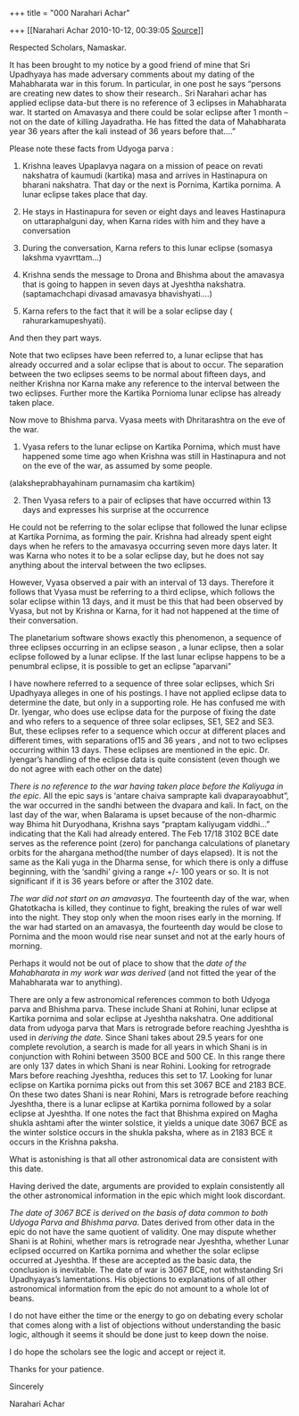 +++
title = "000 Narahari Achar"

+++
[[Narahari Achar	2010-10-12, 00:39:05 [Source](https://groups.google.com/g/bvparishat/c/vK7pE-6YGgI)]]



Respected Scholars, Namaskar.

It has been brought to my notice by a good friend of mine that Sri Upadhyaya has made adversary comments about my dating of the Mahabharata war in this forum. In particular, in one post he says “persons are creating new dates to show their research.. Sri Narahari achar has applied eclipse data-but there is no reference of 3 eclipses in Mahabharata war. It started on Amavasya and there could be solar eclipse after 1 month –not on the date of killing Jayadratha. He has fitted the data of Mahabharata year 36 years after the kali instead of 36 years before that….”

Please note these facts from Udyoga parva :

1. Krishna leaves Upaplavya nagara on a mission of peace on revati nakshatra of kaumudi (kartika) masa and arrives in Hastinapura on bharani nakshatra. That day or the next is Pornima, Kartika pornima. A lunar eclipse takes place that day.

2. He stays in Hastinapura for seven or eight days and leaves Hastinapura on uttaraphalguni day, when Karna rides with him and they have a conversation

3. During the conversation, Karna refers to this lunar eclipse (somasya lakshma vyavrttam…)

4. Krishna sends the message to Drona and Bhishma about the amavasya that is going to happen in seven days at Jyeshtha nakshatra. (saptamachchapi divasad amavasya bhavishyati….)

5. Karna refers to the fact that it will be a solar eclipse day ( rahurarkamupeshyati).

And then they part ways.

Note that two eclipses have been referred to, a lunar eclipse that has already occurred and a solar eclipse that is about to occur. The separation between the two eclipses seems to be normal about fifteen days, and neither Krishna nor Karna make any reference to the interval between the two eclipses. Further more the Kartika Pornioma lunar eclipse has already taken place.

Now move to Bhishma parva. Vyasa meets with Dhritarashtra on the eve of the war.

1. Vyasa refers to the lunar eclipse on Kartika Pornima, which must have happened some time ago when Krishna was still in Hastinapura and not on the eve of the war, as assumed by some people.

(alaksheprabhayahinam purnamasim cha kartikim)

2. Then Vyasa refers to a pair of eclipses that have occurred within 13 days and expresses his surprise at the occurrence

He could not be referring to the solar eclipse that followed the lunar eclipse at Kartika Pornima, as forming the pair. Krishna had already spent eight days when he refers to the amavasya occurring seven more days later. It was Karna who notes it to be a solar eclipse day, but he does not say anything about the interval between the two eclipses.



However, Vyasa observed a pair with an interval of 13 days. Therefore it follows that Vyasa must be referring to a third eclipse, which follows the solar eclipse within 13 days, and it must be this that had been observed by Vyasa, but not by Krishna or Karna, for it had not happened at the time of their conversation.

The planetarium software shows exactly this phenomenon, a sequence of three eclipses occurring in an eclipse season , a lunar eclipse, then a solar eclipse followed by a lunar eclipse. If the last lunar eclipse happens to be a penumbral eclipse, it is possible to get an eclipse ”aparvani”



I have nowhere referred to a sequence of three solar eclipses, which Sri Upadhyaya alleges in one of his postings. I have not applied eclipse data to determine the date, but only in a supporting role. He has confused me with Dr. Iyengar, who does use eclipse data for the purpose of fixing the date and who refers to a sequence of three solar eclipses, SE1, SE2 and SE3. But, these eclipses refer to a sequence which occur at different places and different times, with separations of15 and 36 years , and not to two eclipses occurring within 13 days. These eclipses are mentioned in the epic. Dr. Iyengar’s handling of the eclipse data is quite consistent (even though we do not agree with each other on the date)



*There is no reference to the war having taken place before the Kaliyuga in the epic*. All the epic says is ‘antare chaiva samprapte kali dvaparayoabhut”, the war occurred in the sandhi between the dvapara and kali. In fact, on the last day of the war, when Balarama is upset because of the non-dharmic way Bhima hit Duryodhana, Krishna says “praptam kaliyugam viddhi…” indicating that the Kali had already entered. The Feb 17/18 3102 BCE date serves as the reference point (zero) for panchanga calculations of planetary orbits for the ahargana method(the number of days elapsed). It is not the same as the Kali yuga in the Dharma sense, for which there is only a diffuse beginning, with the ‘sandhi’ giving a range +/- 100 years or so. It is not significant if it is 36 years before or after the 3102 date.



*The war did not start on an amavasya*. The fourteenth day of the war, when Ghatotkacha is killed, they continue to fight, breaking the rules of war well into the night. They stop only when the moon rises early in the morning. If the war had started on an amavasya, the fourteenth day would be close to Pornima and the moon would rise near sunset and not at the early hours of morning.



Perhaps it would not be out of place to show that the *date of the Mahabharata in my work war was derived* (and not fitted the year of the Mahabharata war to anything).

There are only a few astronomical references common to both Udyoga parva and Bhishma parva. These include Shani at Rohini, lunar eclipse at Kartika pornima and solar eclipse at Jyeshtha nakshatra. One additional data from udyoga parva that Mars is retrograde before reaching Jyeshtha is used in *deriving the date.* Since Shani takes about 29.5 years for one complete revolution, a search is made for all years in which Shani is in conjunction with Rohini between 3500 BCE and 500 CE. In this range there are only 137 dates in which Shani is near Rohini. Looking for retrograde Mars before reaching Jyeshtha, reduces this set to 17. Looking for lunar eclipse on Kartika pornima picks out from this set 3067 BCE and 2183 BCE. On these two dates Shani is near Rohini, Mars is retrograde before reaching Jyeshtha, there is a lunar eclipse at Kartika pornima followed by a solar eclipse at Jyeshtha. If one notes the fact that Bhishma expired on Magha shukla ashtami after the winter solstice, it yields a unique date 3067 BCE as the winter solstice occurs in the shukla paksha, where as in 2183 BCE it occurs in the Krishna paksha.

What is astonishing is that all other astronomical data are consistent with this date.  

Having derived the date, arguments are provided to explain consistently all the other astronomical information in the epic which might look discordant.  

*The date of 3067 BCE is derived on the basis of data common to both Udyoga Parva and Bhishma parva*. Dates derived from other data in the epic do not have the same quotient of validity. One may dispute whether Shani is at Rohini, whether mars is retrograde near Jyeshtha, whether Lunar eclipsed occurred on Kartika pornima and whether the solar eclipse occurred at Jyeshtha. If these are accepted as the basic data, the conclusion is inevitable. The date of war is 3067 BCE, not withstanding Sri Upadhyayas’s lamentations. His objections to explanations of all other astronomical information from the epic do not amount to a whole lot of beans.



I do not have either the time or the energy to go on debating every scholar that comes along with a list of objections without understanding the basic logic, although it seems it should be done just to keep down the noise.

I do hope the scholars see the logic and accept or reject it.

Thanks for your patience.  

Sincerely

Narahari Achar

